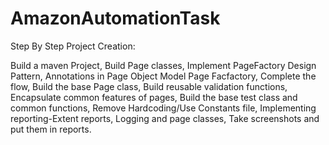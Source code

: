 # AmazonAutomationTask

Step By Step Project Creation:

Build a maven Project,
Build Page classes,
Implement PageFactory Design Pattern,
Annotations in Page Object Model Page Facfactory,
Complete the flow,
Build the base Page class,
Build reusable validation functions,
Encapsulate common features of pages,
Build the base test class and common functions,
Remove Hardcoding/Use Constants file,
Implementing reporting-Extent reports,
Logging and page classes,
Take screenshots and put them in reports.
